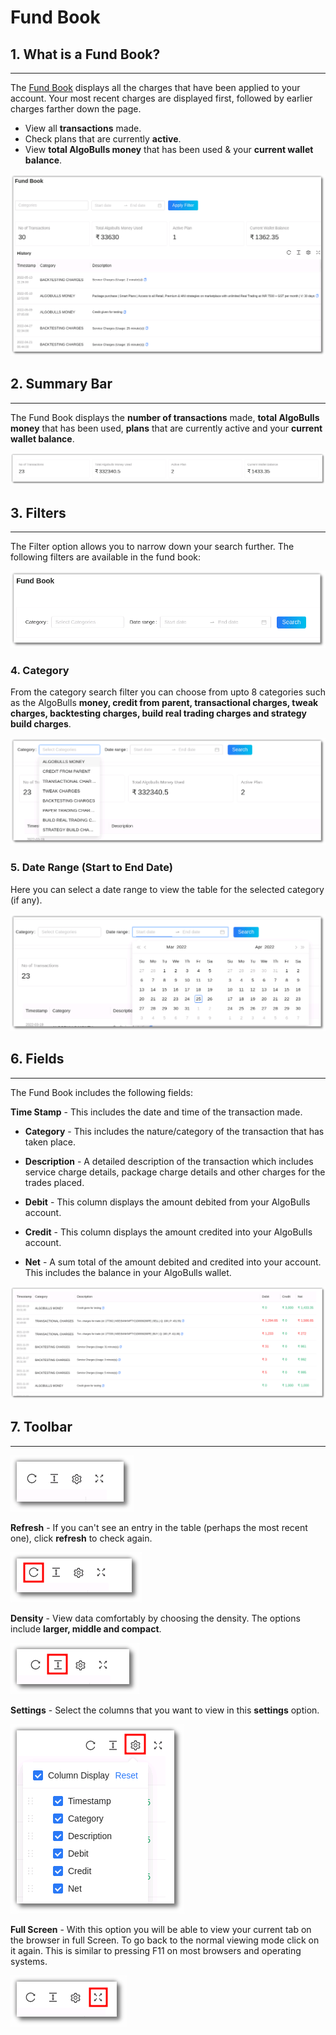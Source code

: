 # Fund Book

## 1. What is a Fund Book?
---

The [Fund Book](https://app.algobulls.com/book/fund) displays all the charges that have been applied to your account. Your most recent charges are displayed first, followed by earlier charges farther down the page. 

* View all **transactions** made. 
* Check plans that are currently **active**. 
* View **total AlgoBulls money** that has been used & your **current wallet balance**. 

![Fundbook](imgs/fb.png)

## 2. Summary Bar
---

The Fund Book displays the **number of transactions** made, **total AlgoBulls money** that has been used, **plans** that are currently active and your **current wallet balance**. 

![Fundbook](imgs/fb1.png)

## 3. Filters
---

The Filter option allows you to narrow down your search further. The following filters are available in the fund book:

![Filters](imgs/fb2.png)

### 4. Category

From the category search filter you can choose from upto 8 categories such as the AlgoBulls **money, credit from parent, transactional charges, tweak charges, backtesting charges, build real trading charges and strategy build charges**. 

![Filters](imgs/fb3.png)

### 5. Date Range (Start to End Date)

Here you can select a date range to view the table for the selected category (if any).

![Filters](imgs/fb4.png)

## 6. Fields
---

The Fund Book includes the following fields: 

**Time Stamp** - This includes the date and time of the transaction made.

* **Category** -  This includes the nature/category of the transaction that has taken place.

* **Description** - A detailed description of the transaction which includes service charge details, package charge details and other charges for the trades placed.

* **Debit** - This column displays the amount debited from your AlgoBulls account.

* **Credit** - This column displays the amount credited into your AlgoBulls account.

* **Net** - A sum total of the amount debited and credited into your account. This includes the balance in your AlgoBulls wallet.

[ ![Fundbook](imgs/fb5.png "Click to Enlarge or Ctrl+Click to open in a new Tab") ](imgs/fb5.png)

## 7. Toolbar
---

![Filters](imgs/toolbar1.png)

**Refresh** - If you can't see an entry in the table (perhaps the most recent one), click **refresh** to check again.

![Filters](imgs/toolbar3.png)

**Density** - View data comfortably by choosing the density. The options include **larger, middle and compact**. 

![Filters](imgs/toolbar4.png)

**Settings** - Select the columns that you want to view in this **settings** option.

![Filters](imgs/toolbar5_fundbook.png)

**Full Screen** - With this option you will be able to view your current tab on the browser in full Screen. To go back to the normal viewing mode click on it again. This is similar to pressing F11 on most browsers and operating systems.

![Filters](imgs/toolbar6.png)